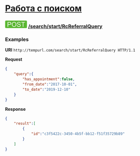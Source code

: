 [Работа с поиском](../../../index.md)
=====================================

### ![POST](../../../../../img/post.png) [/search/start/RcReferralQuery](../index.md)

### Examples

**URI** `http://tempurl.com/search/start/RcReferralQuery HTTP/1.1`

**Request**

```json
{
    "query":{
        "has_appointment":false,
        "from_date":"2017-10-01",
        "to_date":"2019-12-10"
    }
}
```

**Response**

```json
{
    "result":[
        {
            "id":"c3f5422c-3450-4b5f-bb12-f51f35729b89"
        }
    ]
}
```